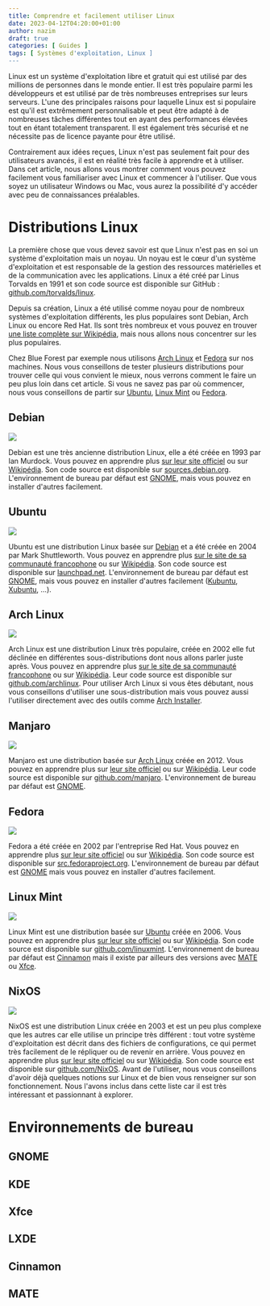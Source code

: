 ```yaml
---
title: Comprendre et facilement utiliser Linux
date: 2023-04-12T04:20:00+01:00
author: nazim
draft: true
categories: [ Guides ]
tags: [ Systèmes d'exploitation, Linux ]
---
```


Linux est un système d'exploitation libre et gratuit qui est utilisé par des millions de personnes dans le monde entier. Il est très populaire parmi les développeurs et est utilisé par de très nombreuses entreprises sur leurs serveurs. L'une des principales raisons pour laquelle Linux est si populaire est qu'il est extrêmement personnalisable et peut être adapté à de nombreuses tâches différentes tout en ayant des performances élevées tout en étant totalement transparent. Il est également très sécurisé et ne nécessite pas de licence payante pour être utilisé.

Contrairement aux idées reçues, Linux n'est pas seulement fait pour des utilisateurs avancés, il est en réalité très facile à apprendre et à utiliser. Dans cet article, nous allons vous montrer comment vous pouvez facilement vous familiariser avec Linux et commencer à l'utiliser. Que vous soyez un utilisateur Windows ou Mac, vous aurez la possibilité d'y accéder avec peu de connaissances préalables.



# Distributions Linux

La première chose que vous devez savoir est que Linux n'est pas en soi un système d'exploitation mais un noyau. Un noyau est le cœur d'un système d'exploitation et est responsable de la gestion des ressources matérielles et de la communication avec les applications. Linux a été créé par Linus Torvalds en 1991 et son code source est disponible sur GitHub : [github.com/torvalds/linux](https://github.com/torvalds/linux).

Depuis sa création, Linux a été utilisé comme noyau pour de nombreux systèmes d'exploitation différents, les plus populaires sont Debian, Arch Linux ou encore Red Hat. Ils sont très nombreux et vous pouvez en trouver [une liste complète sur Wikipédia](https://fr.wikipedia.org/wiki/Liste_des_distributions_GNU/Linux), mais nous allons nous concentrer sur les plus populaires.

Chez Blue Forest par exemple nous utilisons [Arch Linux](#arch-linux) et [Fedora](#fedora) sur nos machines. Nous vous conseillons de tester plusieurs distributions pour trouver celle qui vous convient le mieux, nous verrons comment le faire un peu plus loin dans cet article. Si vous ne savez pas par où commencer, nous vous conseillons de partir sur [Ubuntu](#ubuntu), [Linux Mint](#linux-mint) ou [Fedora](#fedora).


## Debian

![](https://upload.wikimedia.org/wikipedia/commons/4/4a/Debian-OpenLogo.svg?download)

Debian est une très ancienne distribution Linux, elle a été créée en 1993 par Ian Murdock. Vous pouvez en apprendre plus [sur leur site officiel](https://www.debian.org/intro/why_debian) ou sur [Wikipédia](https://fr.wikipedia.org/wiki/Debian). Son code source est disponible sur [sources.debian.org](https://sources.debian.org/). L'environnement de bureau par défaut est [GNOME](#gnome), mais vous pouvez en installer d'autres facilement.


## Ubuntu

![](https://upload.wikimedia.org/wikipedia/commons/9/9d/Ubuntu_logo.svg?download)

Ubuntu est une distribution Linux basée sur [Debian](#debian) et a été créée en 2004 par Mark Shuttleworth. Vous pouvez en apprendre plus [sur le site de sa communauté francophone](https://www.ubuntu-fr.org/) ou sur [Wikipédia](https://fr.wikipedia.org/wiki/Ubuntu_(syst%C3%A8me_d%27exploitation)). Son code source est disponible sur [launchpad.net](https://launchpad.net/ubuntu). L'environnement de bureau par défaut est [GNOME](#gnome), mais vous pouvez en installer d'autres facilement ([Kubuntu](https://doc.ubuntu-fr.org/kubuntu), [Xubuntu](https://doc.ubuntu-fr.org/xubuntu), ...).


## Arch Linux

![](https://upload.wikimedia.org/wikipedia/commons/e/e8/Archlinux-logo-standard-version.png?download)

Arch Linux est une distribution Linux très populaire, créée en 2002 elle fut déclinée en différentes sous-distributions dont nous allons parler juste après. Vous pouvez en apprendre plus [sur le site de sa communauté francophone](https://archlinux.fr/) ou sur [Wikipédia](https://fr.wikipedia.org/wiki/Arch_Linux). Leur code source est disponible sur [github.com/archlinux](https://github.com/archlinux). Pour utiliser Arch Linux si vous êtes débutant, nous vous conseillons d'utiliser une sous-distribution mais vous pouvez aussi l'utiliser directement avec des outils comme [Arch Installer](https://github.com/archlinux/archinstall).


## Manjaro

![](https://upload.wikimedia.org/wikipedia/commons/8/85/Manjaro_logo_text.svg?download)

Manjaro est une distribution basée sur [Arch Linux](#arch-linux) créée en 2012. Vous pouvez en apprendre plus sur [leur site officiel](https://manjaro.org/) ou sur [Wikipédia](https://fr.wikipedia.org/wiki/Manjaro_Linux). Leur code source est disponible sur [github.com/manjaro](https://github.com/manjaro). L'environnement de bureau par défaut est [GNOME](#gnome).


## Fedora

![](https://upload.wikimedia.org/wikipedia/commons/8/8f/Fedora_logo_%282021%29.svg?download)

Fedora a été créée en 2002 par l'entreprise Red Hat. Vous pouvez en apprendre plus [sur leur site officiel](https://fedoraproject.org/fr/) ou sur [Wikipédia](https://fr.wikipedia.org/wiki/Fedora_Linux). Son code source est disponible sur [src.fedoraproject.org](https://src.fedoraproject.org/). L'environnement de bureau par défaut est [GNOME](#gnome) mais vous pouvez en installer d'autres facilement.


## Linux Mint

![](https://upload.wikimedia.org/wikipedia/commons/4/45/The_Linux_Mint_Logo.svg?download)

Linux Mint est une distribution basée sur [Ubuntu](#ubuntu) créée en 2006. Vous pouvez en apprendre plus [sur leur site officiel](https://linuxmint.com/) ou sur [Wikipédia](https://fr.wikipedia.org/wiki/Linux_Mint). Son code source est disponible sur [github.com/linuxmint](https://github.com/linuxmint). L'environnement de bureau par défaut est [Cinnamon](#cinnamon) mais il existe par ailleurs des versions avec [MATE](#mate) ou [Xfce](#xfce).


## NixOS

![](https://upload.wikimedia.org/wikipedia/commons/c/c4/NixOS_logo.svg?download)

NixOS est une distribution Linux créée en 2003 et est un peu plus complexe que les autres car elle utilise un principe très différent : tout votre système d'exploitation est décrit dans des fichiers de configurations, ce qui permet très facilement de le répliquer ou de revenir en arrière. Vous pouvez en apprendre plus [sur leur site officiel](https://nixos.org/) ou sur [Wikipédia](https://fr.wikipedia.org/wiki/NixOS). Son code source est disponible sur [github.com/NixOS](https://github.com/NixOS). Avant de l'utiliser, nous vous conseillons d'avoir déjà quelques notions sur Linux et de bien vous renseigner sur son fonctionnement. Nous l'avons inclus dans cette liste car il est très intéressant et passionnant à explorer.




# Environnements de bureau

## GNOME

## KDE

## Xfce

## LXDE

## Cinnamon

## MATE
